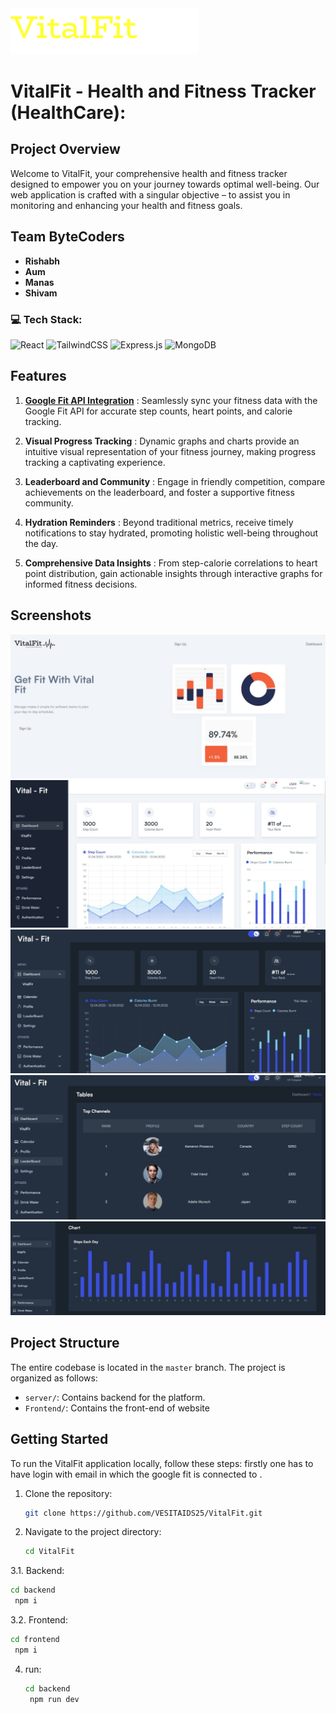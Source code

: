 <img src="https://github.com/VESITAIDS25/VitalFit/blob/master/logo-t.png" alt="VitalFit Logo" width="300">

# VitalFit - Health and Fitness Tracker (HealthCare):

## Project Overview

Welcome to VitalFit, your comprehensive health and fitness tracker designed to empower you on your journey towards optimal well-being. Our web application is crafted with a singular objective – to assist you in monitoring and enhancing your health and fitness goals.

## Team ByteCoders

- **Rishabh**
- **Aum**
- **Manas**
- **Shivam**

### 💻 Tech Stack:
![React](https://img.shields.io/badge/react-%2320232a.svg?style=for-the-badge&logo=react&logoColor=%2361DAFB) ![TailwindCSS](https://img.shields.io/badge/tailwindcss-%2338B2AC.svg?style=for-the-badge&logo=tailwind-css&logoColor=white) ![Express.js](https://img.shields.io/badge/express.js-%23404d59.svg?style=for-the-badge&logo=express&logoColor=%2361DAFB) ![MongoDB](https://img.shields.io/badge/MongoDB-%234ea94b.svg?style=for-the-badge&logo=mongodb&logoColor=white)  

## Features

1. <strong><u>Google Fit API Integration</u></strong> : Seamlessly sync your fitness data with the Google Fit API for accurate step counts, heart points, and calorie tracking.

2. <strong>Visual Progress Tracking</strong> : Dynamic graphs and charts provide an intuitive visual representation of your fitness journey, making progress tracking a captivating experience.

3. <strong>Leaderboard and Community</strong> : Engage in friendly competition, compare achievements on the leaderboard, and foster a supportive fitness community.

4. <strong>Hydration Reminders</strong> : Beyond traditional metrics, receive timely notifications to stay hydrated, promoting holistic well-being throughout the day.

5. <strong>Comprehensive Data Insights</strong> : From step-calorie correlations to heart point distribution, gain actionable insights through interactive graphs for informed fitness decisions.

## Screenshots
<img src="https://github.com/VESITAIDS25/VitalFit/blob/master/assets/home.jpg">
<img src="https://github.com/VESITAIDS25/VitalFit/blob/master/assets/whited.jpg">
<img src="https://github.com/VESITAIDS25/VitalFit/blob/master/assets/blackd.jpg">
<img src="https://github.com/VESITAIDS25/VitalFit/blob/master/assets/leaderboard.jpg">
<img src="https://github.com/VESITAIDS25/VitalFit/blob/master/assets/steps.jpg">


## Project Structure

The entire codebase is located in the `master` branch. The project is organized as follows:

- `server/`: Contains backend for the platform.
- `Frontend/`: Contains the front-end of website

## Getting Started

To run the VitalFit application locally, follow these steps:
firstly one has to have login with email in which the google fit is connected to .
1. Clone the repository:

   ```bash
   git clone https://github.com/VESITAIDS25/VitalFit.git
   ```

2. Navigate to the project directory:

   ```bash
   cd VitalFit
   ```

3.1. Backend:

   ```bash
   cd backend
    npm i
   ```
3.2. Frontend:

   ```bash
   cd frontend
    npm i
   ```
4. run:
   ```bash
   cd backend
    npm run dev
   ```


